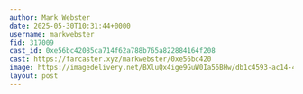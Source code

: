 ```yaml
---
author: Mark Webster
date: 2025-05-30T10:31:44+0000
username: markwebster
fid: 317009
cast_id: 0xe56bc42085ca714f62a788b765a822884164f208
cast: https://farcaster.xyz/markwebster/0xe56bc420
image: https://imagedelivery.net/BXluQx4ige9GuW0Ia56BHw/db1c4593-ac14-4730-2d6d-ea4e268bd300/original
layout: post
---
```

  

<img src='https://imagedelivery.net/BXluQx4ige9GuW0Ia56BHw/db1c4593-ac14-4730-2d6d-ea4e268bd300/original' alt='' referrerpolicy='no-referrer'/>